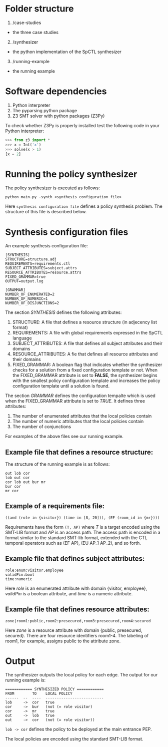 # Folder structure

1. /case-studies
  - the three case studies
2. /synthesizer
  - the python implementation of the SpCTL synthesizer
3. /running-example
  - the running example

# Software dependencies

1. Python interpreter
2. The pyparsing python package
333. Z3 SMT solver with python packages (Z3Py)

To check whether Z3Py is properly installed test the following code in your Python interpreter:

```python
>>> from z3 import *
>>> x = Int('x')
>>> solve(x > 1)
[x = 2]
```

# Running the policy synthesizer

The policy synthesizer is executed as follows:

```
python main.py -synth <synthesis configuration file>
```

Here `synthesis configuration file` defines a policy synthesis problem. The structure of this file is described below.

# Synthesis configuration files

An example synthesis configuration file:

```
[SYNTHESIS]
STRUCTURE=structure.adj
REQUIREMENTS=requirements.ctl
SUBJECT_ATTRIBUTES=subject.attrs
RESOURCE_ATTRIBUTES=resource.attrs
FIXED_GRAMMAR=true
OUTPUT=output.log

[GRAMMAR]
NUMBER_OF_ENUMERATED=2
NUMBER_OF_NUMERIC=1
NUMBER_OF_DISJUNCTIONS=2
```

The section *SYNTHESIS* defines the following attributes:

1. STRUCTURE: A file that defines a resource structure (in adjecency list format)
2. REQUIREMENTS: A file with global requirements expressed in the SpCTL language
3. SUBJECT\_ATTRIBUTES: A file that defines all subject attributes and their domains
4. RESOURCE\_ATTRIBUTES: A fie that defines all resource attributes and their domains
5. FIXED\_GRAMMAR: A boolean flag that indicates whether the synthesizer checks for a solution from a fixed configuration template or not. When the FIXED\_GRAMMAR attribute is set to **FALSE**, the synthesizer begins with the smallest policy configuration template and increases the policy configuration template until a solution is found.

The section *GRAMMAR* defines the configuration tempalte which is used when the FIXED\_GRAMMAR attribute is set to *TRUE*. It defines three attributes:

1. The number of enumerated attributes that the local policies contain
2. The number of numeric attributes that the local policies contain
3. The number of conjunctions

For examples of the above files see our running example.

## Example file that defines a resource structure:

The structure of the running example is as follows:

```
out lob cor
lob out cor
cor lob out bur mr
bur cor
mr cor
```

## Example of a requirements file:

```
((and (role in {visitor}) (time in [8, 20])), (EF (room_id in {mr})))
```

Requirements have the form `(T, AP)` where *T* is a target encoded using the SMT-LIB format and *AP* is an access path. The access path is encoded in a format similar to the standard SMT-lib format, extended with the CTL temporal operators such as (EF AP), (EU AP_1 AP_2), and so forth.

## Example file that defines subject attributes:

```
role:enum:visitor,employee
validPin:bool
time:numeric
```

Here *role* is an enumerated attribute with domain {visitor, employee}, *validPin* is a boolean attribute, and *time* is a numeric attribute.

## Example file that defines resource attributes:

```
zone|room1:public,room2:presecured,room3:presecured,room4:secured
```

Here *zone* is a resource attribute with domain {public, presecured, secured}. There are four resource identifiers room1-4. The labeling of room1, for example, assigns public to the attribute zone.


# Output

The synthesizer outputs the local policy for each edge. The output for our running example is:

```
============ SYNTHESIZED POLICY ============
FROM        TO    LOCAL POLICY
------  --  ----  --------------------------
lob     ->  cor   true
cor     ->  bur   (not (= role visitor)
cor     ->  mr    true
out     ->  lob   true
out     ->  cor   (not (= role visitor))
```

`lob -> cor` defines the policy to be deployed at the main entrance PEP.

The local policies are encoded using the standard SMT-LIB format.
